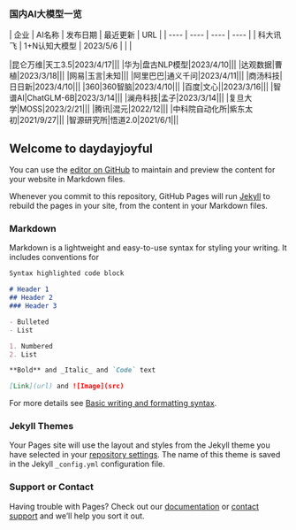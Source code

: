 ### 国内AI大模型一览

| 企业 | AI名称 | 发布日期 | 最近更新 | URL |
| ---- | ---- | ---- | ---- |
| 科大讯飞 | 1+N认知大模型 | 2023/5/6 | | |

|昆仑万维|天工3.5|2023/4/17|||
|华为|盘古NLP模型|2023/4/10|||
|达观数据|曹植|2023/3/18|||
|网易|玉言|未知|||
|阿里巴巴|通义千问|2023/4/11|||
|商汤科技|日日新|2023/4/10|||
|360|360智脑|2023/4/10|||
|百度|文心||2023/3/16|||
|智谱AI|ChatGLM-6B|2023/3/14|||
|澜舟科技|孟子|2023/3/14|||
|复旦大学|MOSS|2023/2/21|||
|腾讯|混元|2022/12|||
|中科院自动化所|紫东太初|2021/9/27|||
|智源研究所|悟道2.0|2021/6/1|||



## Welcome to daydayjoyful

You can use the [editor on GitHub](https://github.com/daydayjoyful/daydayjoyful.github.io/edit/main/index.md) to maintain and preview the content for your website in Markdown files.

Whenever you commit to this repository, GitHub Pages will run [Jekyll](https://jekyllrb.com/) to rebuild the pages in your site, from the content in your Markdown files.

### Markdown

Markdown is a lightweight and easy-to-use syntax for styling your writing. It includes conventions for

```markdown
Syntax highlighted code block

# Header 1
## Header 2
### Header 3

- Bulleted
- List

1. Numbered
2. List

**Bold** and _Italic_ and `Code` text

[Link](url) and ![Image](src)
```

For more details see [Basic writing and formatting syntax](https://docs.github.com/en/github/writing-on-github/getting-started-with-writing-and-formatting-on-github/basic-writing-and-formatting-syntax).

### Jekyll Themes

Your Pages site will use the layout and styles from the Jekyll theme you have selected in your [repository settings](https://github.com/daydayjoyful/daydayjoyful.github.io/settings/pages). The name of this theme is saved in the Jekyll `_config.yml` configuration file.

### Support or Contact

Having trouble with Pages? Check out our [documentation](https://docs.github.com/categories/github-pages-basics/) or [contact support](https://support.github.com/contact) and we’ll help you sort it out.
